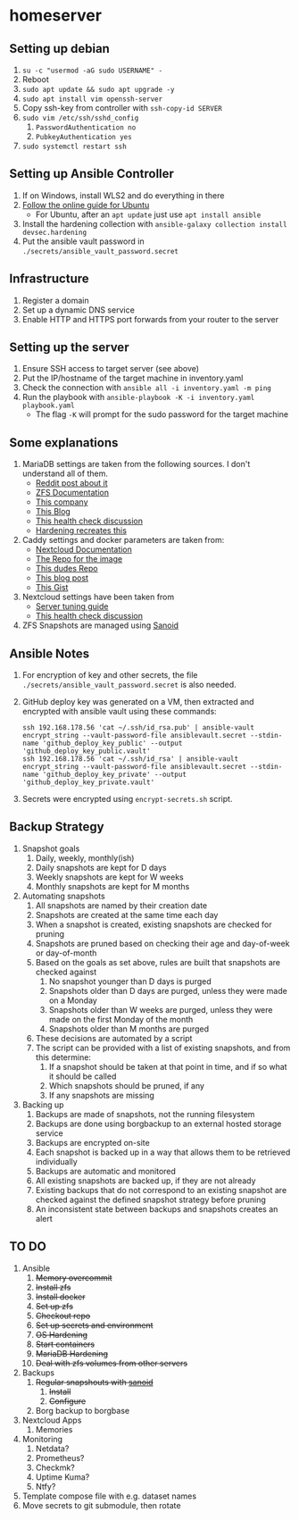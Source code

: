 # homeserver

## Setting up debian

1. `su -c "usermod -aG sudo USERNAME" -`
2. Reboot
3. `sudo apt update && sudo apt upgrade -y`
4. `sudo apt install vim openssh-server`
5. Copy ssh-key from controller with `ssh-copy-id SERVER`
6. `sudo vim /etc/ssh/sshd_config`
    1. `PasswordAuthentication no`
    2. `PubkeyAuthentication yes`
7. `sudo systemctl restart ssh`

## Setting up Ansible Controller

1. If on Windows, install WLS2 and do everything in there
2. [Follow the online guide for Ubuntu](https://docs.ansible.com/ansible/latest/installation_guide/installation_distros.html)
    - For Ubuntu, after an `apt update` just use `apt install ansible`
3. Install the hardening collection with `ansible-galaxy collection install devsec.hardening`
4. Put the ansible vault password in `./secrets/ansible_vault_password.secret`

## Infrastructure

1. Register a domain
2. Set up a dynamic DNS service
3. Enable HTTP and HTTPS port forwards from your router to the server

## Setting up the server

1. Ensure SSH access to target server (see above)
2. Put the IP/hostname of the target machine in inventory.yaml
3. Check the connection with `ansible all -i inventory.yaml -m ping`
4. Run the playbook with `ansible-playbook -K -i inventory.yaml playbook.yaml`
   - The flag `-K` will prompt for the sudo password for the target machine

## Some explanations

1. MariaDB settings are taken from the following sources. I don't understand all of them.
    - [Reddit post about it](https://www.reddit.com/r/zfs/comments/u1xklc/mariadbmysql_database_settings_for_zfs/)
    - [ZFS Documentation](https://openzfs.github.io/openzfs-docs/Performance%20and%20Tuning/Workload%20Tuning.html#mysql)
    - [This company](https://www.percona.com/blog/mysql-zfs-performance-update/)
    - [This Blog](https://shatteredsilicon.net/mysql-mariadb-innodb-on-zfs/)
    - [This health check discussion](https://github.com/MariaDB/mariadb-docker/issues/94)
    - [Hardening recreates this](https://github.com/dev-sec/ansible-mysql-hardening/blob/master/tasks/mysql_secure_installation.yml)
2. Caddy settings and docker parameters are taken from:
    - [Nextcloud Documentation](https://github.com/nextcloud/documentation/blob/master/admin_manual/configuration_server/reverse_proxy_configuration.rst)
    - [The Repo for the image](https://github.com/lucaslorentz/caddy-docker-proxy)
    - [This dudes Repo](https://github.com/blazekjan/docker-selfhosted-apps)
    - [This blog post](https://dev.to/jhot/caddy-docker-proxy-like-traefik-but-better-565l)
    - [This Gist](https://gist.github.com/tmo1/72a9dc98b0b6b75f7e4ec336cdc399e1)
3. Nextcloud settings have been taken from
    - [Server tuning guide](https://docs.nextcloud.com/server/21/admin_manual/installation/server_tuning.html)
    - [This health check discussion](https://github.com/nextcloud/docker/issues/676)
4. ZFS Snapshots are managed using [Sanoid](https://github.com/jimsalterjrs/sanoid)

## Ansible Notes

1. For encryption of key and other secrets, the file `./secrets/ansible_vault_password.secret` is also needed.
2. GitHub deploy key was generated on a VM, then extracted and encrypted with ansible vault using these commands:

    ```
    ssh 192.168.178.56 'cat ~/.ssh/id_rsa.pub' | ansible-vault encrypt_string --vault-password-file ansiblevault.secret --stdin-name 'github_deploy_key_public' --output 'github_deploy_key_public.vault'
    ssh 192.168.178.56 'cat ~/.ssh/id_rsa' | ansible-vault encrypt_string --vault-password-file ansiblevault.secret --stdin-name 'github_deploy_key_private' --output 'github_deploy_key_private.vault'
    ```
3. Secrets were encrypted using `encrypt-secrets.sh` script.

## Backup Strategy

1. Snapshot goals
    1. Daily, weekly, monthly(ish)
    2. Daily snapshots are kept for D days
    3. Weekly snapshots are kept for W weeks
    4. Monthly snapshots are kept for M months
2. Automating snapshots
    1. All snapshots are named by their creation date
    2. Snapshots are created at the same time each day
    3. When a snapshot is created, existing snapshots are checked for pruning
    4. Snapshots are pruned based on checking their age and day-of-week or day-of-month
    5. Based on the goals as set above, rules are built that snapshots are checked against
        1. No snapshot younger than D days is purged
        2. Snapshots older than D days are purged, unless they were made on a Monday
        3. Snapshots older than W weeks are purged, unless they were made on the first Monday of the month
        4. Snapshots older than M months are purged
    6. These decisions are automated by a script
    7. The script can be provided with a list of existing snapshots, and from this determine:
        1. If a snapshot should be taken at that point in time, and if so what it should be called
        2. Which snapshots should be pruned, if any
        3. If any snapshots are missing
3. Backing up
    1. Backups are made of snapshots, not the running filesystem
    2. Backups are done using borgbackup to an external hosted storage service
    3. Backups are encrypted on-site
    4. Each snapshot is backed up in a way that allows them to be retrieved individually
    5. Backups are automatic and monitored
    6. All existing snapshots are backed up, if they are not already
    7. Existing backups that do not correspond to an existing snapshot are checked against the defined snapshot strategy
       before pruning
    8. An inconsistent state between backups and snapshots creates an alert

## TO DO

1. Ansible
    1. ~~Memory overcommit~~
    2. ~~Install zfs~~
    3. ~~Install docker~~
    4. ~~Set up zfs~~
    5. ~~Checkout repo~~
    6. ~~Set up secrets and environment~~
    7. ~~OS Hardening~~
    8. ~~Start containers~~
    9. ~~MariaDB Hardening~~
    10. ~~Deal with zfs volumes from other servers~~
2. Backups
    1. ~~Regular snapshouts with [sanoid](https://github.com/jimsalterjrs/sanoid)~~
        1. ~~Install~~
        2. ~~Configure~~
    2. Borg backup to borgbase
3. Nextcloud Apps
    1. Memories
4. Monitoring
    1. Netdata?
    2. Prometheus?
    3. Checkmk?
    4. Uptime Kuma?
    5. Ntfy?
5. Template compose file with e.g. dataset names
6. Move secrets to git submodule, then rotate
